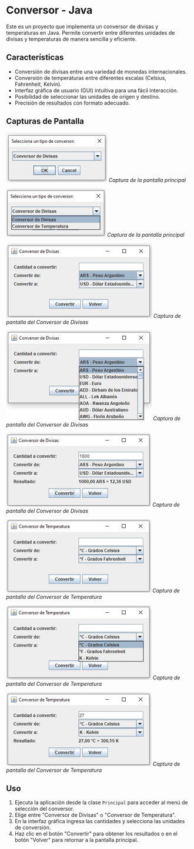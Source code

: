 # Conversor - Java

Este es un proyecto que implementa un conversor de divisas y temperaturas en Java. Permite convertir entre diferentes unidades de divisas y temperaturas de manera sencilla y eficiente.

## Características

- Conversión de divisas entre una variedad de monedas internacionales.
- Conversión de temperaturas entre diferentes escalas (Celsius, Fahrenheit, Kelvin).
- Interfaz gráfica de usuario (GUI) intuitiva para una fácil interacción.
- Posibilidad de seleccionar las unidades de origen y destino.
- Precisión de resultados con formato adecuado.

## Capturas de Pantalla

![Pantalla Inicial](screenshots/conversor1.png)
*Captura de la pantalla principal*

![Pantalla Inicial](screenshots/conversor2.png)
*Captura de la pantalla principal*

![Conversor de Divisas](screenshots/conversor3.png)
*Captura de pantalla del Conversor de Divisas*

![Conversor de Divisas](screenshots/conversor4.png)
*Captura de pantalla del Conversor de Divisas*

![Conversor de Divisas](screenshots/conversor5.png)
*Captura de pantalla del Conversor de Divisas*

![Conversor de Temperatura](screenshots/conversor6.png)
*Captura de pantalla del Conversor de Temperatura*

![Conversor de Temperatura](screenshots/conversor7.png)
*Captura de pantalla del Conversor de Temperatura*


![Conversor de Temperatura](screenshots/conversor8.png)
*Captura de pantalla del Conversor de Temperatura*

## Uso

1. Ejecuta la aplicación desde la clase `Principal` para acceder al menú de selección del conversor.
2. Elige entre "Conversor de Divisas" o "Conversor de Temperatura".
3. En la interfaz gráfica ingresa las cantidades y selecciona las unidades de conversión.
4. Haz clic en el botón "Convertir" para obtener los resultados o en el botón "Volver" para retornar a la pantalla principal.